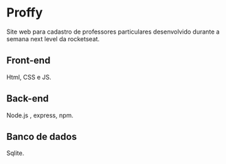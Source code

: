 # Proffy

Site web para cadastro de professores particulares desenvolvido durante a semana next level da rocketseat.

## Front-end
Html, CSS e JS.
## Back-end
Node.js , express, npm.
## Banco de dados
Sqlite.



